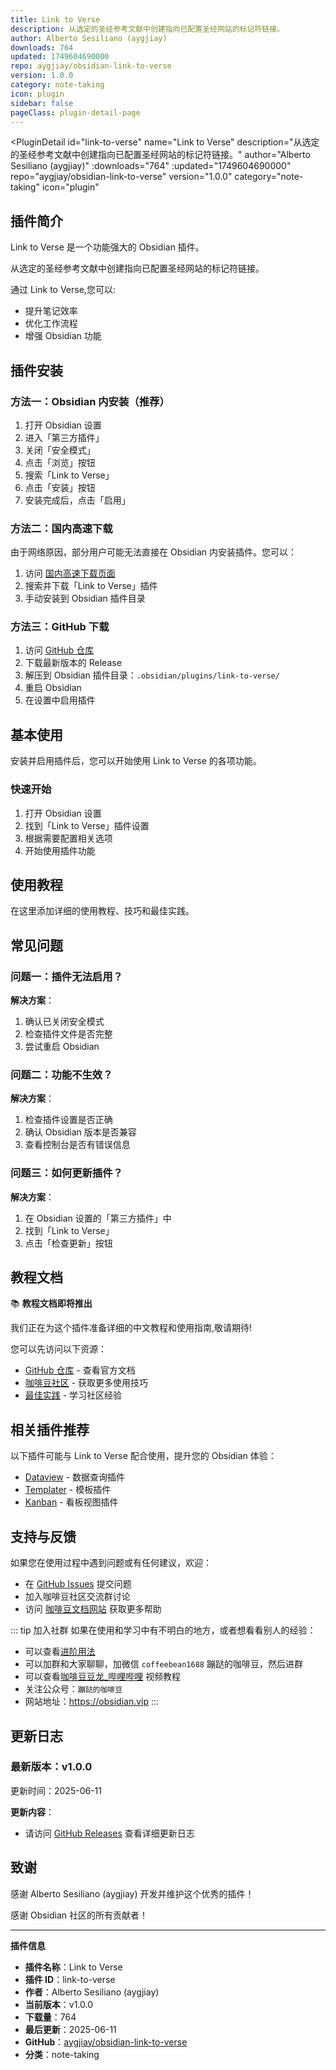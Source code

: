 ```yaml
---
title: Link to Verse
description: 从选定的圣经参考文献中创建指向已配置圣经网站的标记符链接。
author: Alberto Sesiliano (aygjiay)
downloads: 764
updated: 1749604690000
repo: aygjiay/obsidian-link-to-verse
version: 1.0.0
category: note-taking
icon: plugin
sidebar: false
pageClass: plugin-detail-page
---
```


<PluginDetail
  id="link-to-verse"
  name="Link to Verse"
  description="从选定的圣经参考文献中创建指向已配置圣经网站的标记符链接。"
  author="Alberto Sesiliano (aygjiay)"
  :downloads="764"
  :updated="1749604690000"
  repo="aygjiay/obsidian-link-to-verse"
  version="1.0.0"
  category="note-taking"
  icon="plugin"
>

<!-- AUTO_GENERATED_START -->
## 插件简介

Link to Verse 是一个功能强大的 Obsidian 插件。

从选定的圣经参考文献中创建指向已配置圣经网站的标记符链接。

通过 Link to Verse,您可以:

- 提升笔记效率
- 优化工作流程
- 增强 Obsidian 功能

<!-- AUTO_GENERATED_END -->

<!-- AUTO_GENERATED_START -->
## 插件安装

### 方法一：Obsidian 内安装（推荐）

1. 打开 Obsidian 设置
2. 进入「第三方插件」
3. 关闭「安全模式」
4. 点击「浏览」按钮
5. 搜索「Link to Verse」
6. 点击「安装」按钮
7. 安装完成后，点击「启用」

### 方法二：国内高速下载

由于网络原因，部分用户可能无法直接在 Obsidian 内安装插件。您可以：

1. 访问 [国内高速下载页面](/zh/documentation/obsidian-plugins-download.html)
2. 搜索并下载「Link to Verse」插件
3. 手动安装到 Obsidian 插件目录

### 方法三：GitHub 下载

1. 访问 [GitHub 仓库](https://github.com/aygjiay/obsidian-link-to-verse)
2. 下载最新版本的 Release
3. 解压到 Obsidian 插件目录：`.obsidian/plugins/link-to-verse/`
4. 重启 Obsidian
5. 在设置中启用插件

## 基本使用

安装并启用插件后，您可以开始使用 Link to Verse 的各项功能。

### 快速开始

1. 打开 Obsidian 设置
2. 找到「Link to Verse」插件设置
3. 根据需要配置相关选项
4. 开始使用插件功能

<!-- AUTO_GENERATED_END -->

<!-- CUSTOM_CONTENT_START:tutorial -->
## 使用教程

在这里添加详细的使用教程、技巧和最佳实践。

<!-- CUSTOM_CONTENT_END:tutorial -->

<!-- SHARED_CONTENT_START -->
## 常见问题

### 问题一：插件无法启用？

**解决方案**：
1. 确认已关闭安全模式
2. 检查插件文件是否完整
3. 尝试重启 Obsidian

### 问题二：功能不生效？

**解决方案**：
1. 检查插件设置是否正确
2. 确认 Obsidian 版本是否兼容
3. 查看控制台是否有错误信息

### 问题三：如何更新插件？

**解决方案**：
1. 在 Obsidian 设置的「第三方插件」中
2. 找到「Link to Verse」
3. 点击「检查更新」按钮

## 教程文档

📚 **教程文档即将推出**

我们正在为这个插件准备详细的中文教程和使用指南,敬请期待!

您可以先访问以下资源：
- [GitHub 仓库](https://github.com/aygjiay/obsidian-link-to-verse) - 查看官方文档
- [咖啡豆社区](/zh/bases/) - 获取更多使用技巧
- [最佳实践](/zh/best-practices/) - 学习社区经验

## 相关插件推荐

以下插件可能与 Link to Verse 配合使用，提升您的 Obsidian 体验：

- [Dataview](/zh/plugins/dataview.html) - 数据查询插件
- [Templater](/zh/plugins/templater-obsidian.html) - 模板插件
- [Kanban](/zh/plugins/obsidian-kanban.html) - 看板视图插件

## 支持与反馈

如果您在使用过程中遇到问题或有任何建议，欢迎：

- 在 [GitHub Issues](https://github.com/aygjiay/obsidian-link-to-verse/issues) 提交问题
- 加入咖啡豆社区交流群讨论
- 访问 [咖啡豆文档网站](https://obsidian.vip) 获取更多帮助

::: tip 加入社群
如果在使用和学习中有不明白的地方，或者想看看别人的经验：
- 可以查看[进阶用法](/zh/advanced)
- 可以加群和大家聊聊，加微信 `coffeebean1688` 蹦跶的咖啡豆，然后进群
- 可以查看[咖啡豆豆龙_哔哩哔哩](https://space.bilibili.com/618777356) 视频教程
- 关注公众号：`蹦跶的咖啡豆`
- 网站地址：https://obsidian.vip
:::
<!-- SHARED_CONTENT_END -->

<!-- AUTO_GENERATED_START -->
## 更新日志

### 最新版本：v1.0.0

更新时间：2025-06-11

**更新内容**：
- 请访问 [GitHub Releases](https://github.com/aygjiay/obsidian-link-to-verse/releases) 查看详细更新日志

## 致谢

感谢 Alberto Sesiliano (aygjiay) 开发并维护这个优秀的插件！

感谢 Obsidian 社区的所有贡献者！

---

**插件信息**
- **插件名称**：Link to Verse
- **插件 ID**：link-to-verse
- **作者**：Alberto Sesiliano (aygjiay)
- **当前版本**：v1.0.0
- **下载量**：764
- **最后更新**：2025-06-11
- **GitHub**：[aygjiay/obsidian-link-to-verse](https://github.com/aygjiay/obsidian-link-to-verse)
- **分类**：note-taking
<!-- AUTO_GENERATED_END -->

</PluginDetail>

